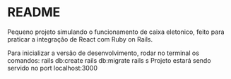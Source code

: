 # README

Pequeno projeto simulando o funcionamento de caixa eletonico, feito para praticar a integração de React com Ruby on Rails.

Para inicializar a versão de desenvolvimento, rodar no terminal os comandos:
  rails db:create
  rails db:migrate
  rails s
Projeto estará sendo servido no port localhost:3000
